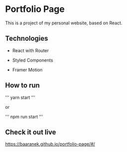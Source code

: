 # Portfolio Page

This is a project of my personal website, based on React.

## Technologies

* React with Router

* Styled Components

* Framer Motion

## How to run

'''
yarn start
'''

or

'''
npm run start
'''

## Check it out live

<https://baaranek.github.io/portfolio-page/#/>

